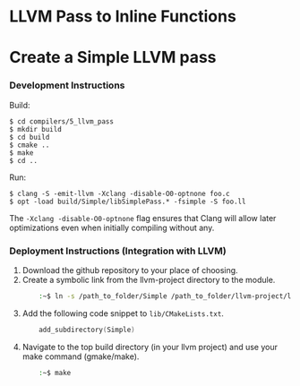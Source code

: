 # LLVM Pass to Inline Functions 

# Create a Simple LLVM pass
### Development Instructions
Build:

    $ cd compilers/5_llvm_pass
    $ mkdir build
    $ cd build
    $ cmake ..
    $ make
    $ cd ..

Run:

    $ clang -S -emit-llvm -Xclang -disable-O0-optnone foo.c
    $ opt -load build/Simple/libSimplePass.* -fsimple -S foo.ll
    
The `-Xclang -disable-O0-optnone` flag ensures that Clang will allow later optimizations even when initially compiling without any. 

### Deployment Instructions (Integration with LLVM)
1. Download the github repository to your place of choosing. 
2. Create a symbolic link from the llvm-project directory to the module.
	```bash
		:~$ ln -s /path_to_folder/Simple /path_to_folder/llvm-project/llvm/lib/Transforms
	```
3. Add the following code snippet to `lib/CMakeLists.txt`.
	```cpp
		add_subdirectory(Simple)
	```
4. Navigate to the top build directory (in your llvm project) and use your make command (gmake/make).
	```bash
		:~$ make
	```
